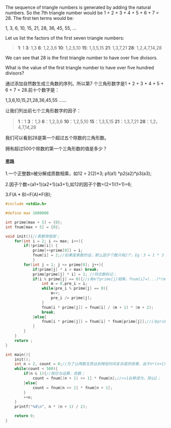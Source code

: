 The sequence of triangle numbers is generated by adding the natural numbers. So the 7th triangle number would be 1 + 2 + 3 + 4 + 5 + 6 + 7 = 28. The first ten terms would be:

1, 3, 6, 10, 15, 21, 28, 36, 45, 55, ...

Let us list the factors of the first seven triangle numbers:

>  **1**: 1
>  **3**: 1,3
>  **6**: 1,2,3,6
> **10**: 1,2,5,10
> **15**: 1,3,5,15
> **21**: 1,3,7,21
> **28**: 1,2,4,7,14,28

We can see that 28 is the first triangle number to have over five divisors.

What is the value of the first triangle number to have over five hundred divisors?

通过添加自然数生成三角数的序列。所以第7 个三角形数字是1 + 2 + 3 + 4 + 5 + 6 + 7 = 28.前十个数字是：

1,3,6,10,15,21,28,36,45,55 ......

让我们列出前七个三角形数字的因子：

>  **1**：1 
>  **3**：1,3 
>  **6**：1,2,3,6 
> **10**：1,2,5,10 
> **15**：1,3,5,15 
> **21**：1,3,7,21 
> **28**：1,2， 4,7,14,28

我们可以看到28是第一个超过五个除数的三角形数。

拥有超过500个除数的第一个三角形数的值是多少？

#### 思路

1.一个正整数n被分解成质数相乘，如12 = 2(2)*3; p1(a1) *p2(a2)*p3(a3);

2.因子个数=(a1+1)(a2+1)(a3+1),如12的因子个数=(2+1)(1+1)=6;

3.F(A * B)=F(A)*F(B);

```c
#include <stdio.h>

#define max 1000000

int prime[max + 5] = {0};
int fnum[max + 5] = {0};

void init(){//素数筛框架；
	for(int i = 2; i <= max; i++){
		if(!prime[i]) {
			prime[++prime[0]] = i;
			fnum[i] = 2;//如果是素数的话，那么因子个数只有2个，Eg：3 = 1 * 3；
			}
		for(int j = 1; j <= prime[0]; j++){
			if(prime[j] * i > max) break;
			prime[prime[j] * i] = 1; //将合数标记；
			if(i % prime[j] == 0){//i有m个prime[j]相乘，fnum[i]=(...)*(m+1),再乘一个prime[j],就因该除掉(m+1),乘上(m+2);
				int m = 0,pre_i = i;
				while(pre_i % prime[j] == 0){
					m++;
					pre_i /= prime[j];	
				}
				fnum[i * prime[j]] = fnum[i] / (m + 1) * (m + 2);
				break;
			}else{
				fnum[i * prime[j]] = fnum[i] * fnum[prime[j]];//i与prime[j]互质，那么用公式F(A*B)=F(A)*F(B);
			}
		}
	}
	return ;
}

int main(){
	init();
	int n = 2, count = 0;//为了让两数互质达到降低时间复杂度的效果，由于n*(n+1)一定互质；
	while(count < 500){
		if(n & 1){//按位与运算，奇数；
			count = fnum[(n + 1) >> 1] * fnum[n];//>>1右移译为，除以2；
		}else{
			count = fnum[n >> 1] * fnum[n + 1];
		}
		++n;
	}
	printf("%d\n", n * (n + 1) / 2);

	return 0;
}
```

